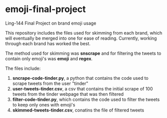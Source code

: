 # emoji-final-project
Ling-144 Final Project on brand emoji usage

This repository includes the files used for skimming from each brand, which will eventually be merged into one for ease of reading. Currently, working through each brand has worked the best.

The method used for skimming was **snscrape** and for filtering the tweets to contain only emoji's was **emoji** and **regex**.

The files include:

1. **sncrape-code-tinder.py**, a python that contains the code used to scrape tweets from the user "tinder"
2. **user-tweets-tinder.csv**, a csv that contains the initial scrape of 100 tweets from the tinder webpage that was then filtered
3. **filter-code-tinder.py**, which contains the code used to filter the tweets to keep only ones with emoji's
4. **skimmed-tweets-tinder.csv**, conatins the file of filtered tweets
